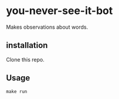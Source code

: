you-never-see-it-bot
==================

Makes observations about words.

installation
------------

Clone this repo.

Usage
-----

    make run
